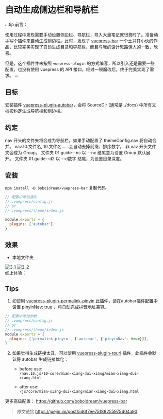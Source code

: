 # 自动生成侧边栏和导航栏

:::tip
前言：

使用过程中发现需要手动设置侧边栏、导航栏，导入大量笔记就很费时了。准备动手写个插件来自动生成侧边栏。此时，发现了 [vuepress-bar][1] 一个土耳其小伙的作品，比较完美实现了自动生成目录和导航栏，而且与我的设计思路惊人的一致，欣喜。

但是，这个插件并未按照 `vuepress-plugin` 的方式编写，所以引入还是需要一些配置，也没有使用 vuepress 的 API 接口，经过一顿魔改后。终于完美实现了需求。
:::
## 目标
安装插件 [vuepress-plugin-autobar][2]，会将 SourceDir (通常是 ./docs) 中所有文档按约定生成导航栏和侧边栏。

## 约定
nav 开头的文件夹将会成为导航栏，如果手动配置了 themeConfig.nav 将自动合并。
nav.10.文件名, 10.文件名……会自动去掉前缀、排序数字。
非 nav 开头文件夹会成为 Group。
文件夹 01.guide--nc 以 --nc 结尾意为设置 Group 默认展开。
文件夹 01.guide--d2 以 --d数字 结尾，为设置目录深度。
## 安装
`npm install -D boboidream/vuepress-bar`
复制代码
```js
// 配置中添加插件
// .vuepress/config.js
// or
// .vuepress/theme/index.js

module.exports = {
  plugins: ['autobar']
}
```
## 效果
+ 本地文件夹
<img :src="$withBase('/img/front-end/vuepress/A_3/3_1.png')" alt="3_1">
<img :src="$withBase('/img/front-end/vuepress/A_3/3_2.png')" alt="3_2">
<br>
线上体验：<https://note.wenboz.com/js/>

## Tips
1. 如使用 [vuepress-plugin-permalink-pinyin][3] 此插件，请在autobar插件配置中设置 pinyinNav: true ，将自动完成拼音地址兼容。
```js
// 配置中添加参数
// .vuepress/config.js
// or
// .vuepress/theme/index.js
module.exports = {
  plugins: ['permalink-pinyin', ['autobar', {'pinyinNav': true}]],
}
```

2. 如果觉得生成链接太丑，可以使用 [vuepress-plugin-rpurl][4] 插件，此插件会默认将 autobar 生成链接优化：

    - before use:<br>
`/nav.10.js/10-core/mian-xiang-dui-xiang/mian-xiang-dui-xiang.html`

    - after use:<br>
`/js/core/mian-xiang-dui-xiang/mian-xiang-dui-xiang.html`

更多高级配置：
<https://github.com/boboidream/vuepress-bar>

> 原文链接 <https://juejin.im/post/5d6f7ee75188255975404a90>


[1]: https://github.com/ozum/vuepress-bar
[2]: https://github.com/boboidream/vuepress-bar
[3]: https://github.com/viko16/vuepress-plugin-permalink-pinyin
[4]: https://github.com/boboidream/vuepress-plugin-rpurl

<Vssue/>